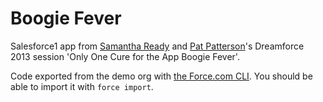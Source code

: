 Boogie Fever
============

Salesforce1 app from [Samantha Ready](https://twitter.com/samantha_ready) and [Pat Patterson](https://twitter.com/metadaddy)'s Dreamforce 2013 session 'Only One Cure for the App Boogie Fever'.

Code exported from the demo org with [the Force.com CLI](https://github.com/heroku/force). You should be able to import it with `force import`.